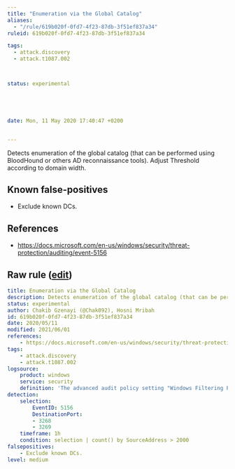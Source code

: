 ```yaml
---
title: "Enumeration via the Global Catalog"
aliases:
  - "/rule/619b020f-0fd7-4f23-87db-3f51ef837a34"
ruleid: 619b020f-0fd7-4f23-87db-3f51ef837a34

tags:
  - attack.discovery
  - attack.t1087.002



status: experimental





date: Mon, 11 May 2020 17:40:47 +0200


---
```


Detects enumeration of the global catalog (that can be performed using BloodHound or others AD reconnaissance tools). Adjust Threshold according to domain width.

<!--more-->


## Known false-positives

* Exclude known DCs.



## References

* https://docs.microsoft.com/en-us/windows/security/threat-protection/auditing/event-5156


## Raw rule ([edit](https://github.com/SigmaHQ/sigma/edit/master/rules/windows/builtin/security/win_global_catalog_enumeration.yml))
```yaml
title: Enumeration via the Global Catalog 
description: Detects enumeration of the global catalog (that can be performed using BloodHound or others AD reconnaissance tools). Adjust Threshold according to domain width.
status: experimental
author: Chakib Gzenayi (@Chak092), Hosni Mribah
id: 619b020f-0fd7-4f23-87db-3f51ef837a34
date: 2020/05/11
modified: 2021/06/01
references:
    - https://docs.microsoft.com/en-us/windows/security/threat-protection/auditing/event-5156
tags:
    - attack.discovery
    - attack.t1087.002
logsource:
    product: windows
    service: security
    definition: 'The advanced audit policy setting "Windows Filtering Platform > Filtering Platform Connection" must be configured for Success'
detection:
    selection:
        EventID: 5156
        DestinationPort:
        - 3268
        - 3269
    timeframe: 1h
    condition: selection | count() by SourceAddress > 2000
falsepositives:
    - Exclude known DCs.
level: medium

```

